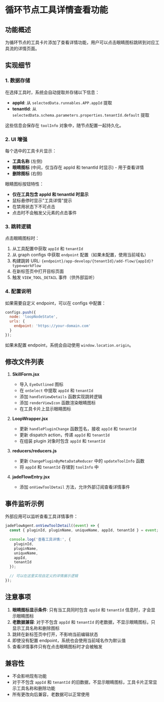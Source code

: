 # 循环节点工具详情查看功能

## 功能概述

为循环节点的工具卡片添加了查看详情功能，用户可以点击眼睛图标跳转到对应工具流的详情页面。

## 实现细节

### 1. 数据存储

在选择工具时，系统会自动提取并存储以下信息：
- **appId**: 从 `selectedData.runnables.APP.appId` 提取
- **tenantId**: 从 `selectedData.schema.parameters.properties.tenantId.default` 提取

这些信息会保存在 `toolInfo` 对象中，随节点配置一起持久化。

### 2. UI 增强

每个选中的工具卡片显示：
- **工具名称** (左侧)
- **眼睛图标** (中间，仅当存在 appId 和 tenantId 时显示) - 用于查看详情
- **删除图标** (右侧)

眼睛图标按钮特性：
- **仅在工具包含 appId 和 tenantId 时显示**
- 鼠标悬停时显示"工具详情"提示
- 在禁用状态下不可点击
- 点击时不会触发父元素的点击事件

### 3. 跳转逻辑

点击眼睛图标时：
1. 从工具配置中获取 `appId` 和 `tenantId`
2. 从 graph configs 中获取 `endpoint` 配置（如果未配置，使用当前域名）
3. 构建跳转 URL: `{endpoint}/app-develop/{tenantId}/add-flow/{appId}?type=workFlow`
4. 在新标签页中打开目标页面
5. 触发 `VIEW_TOOL_DETAIL` 事件（供外部监听）

### 4. 配置说明

如果需要自定义 endpoint，可以在 configs 中配置：

```javascript
configs.push({
  node: 'loopNodeState',
  urls: {
    endpoint: 'https://your-domain.com'
  }
});
```

如果未配置 endpoint，系统会自动使用 `window.location.origin`。

## 修改文件列表

1. **SkillForm.jsx**
   - 导入 `EyeOutlined` 图标
   - 在 `onSelect` 中提取 `appId` 和 `tenantId`
   - 添加 `handleViewDetails` 函数实现跳转逻辑
   - 添加 `renderViewIcon` 函数渲染眼睛图标
   - 在工具卡片上显示眼睛图标

2. **LoopWrapper.jsx**
   - 更新 `handlePluginChange` 函数签名，接收 `appId` 和 `tenantId`
   - 更新 dispatch action，传递 `appId` 和 `tenantId`
   - 在组装 plugin 对象时包含 `appId` 和 `tenantId`

3. **reducers/reducers.js**
   - 更新 `ChangePluginByMetaDataReducer` 中的 `updateToolInfo` 函数
   - 将 `appId` 和 `tenantId` 存储到 `toolInfo` 中

4. **jadeFlowEntry.jsx**
   - 添加 `onViewToolDetail` 方法，允许外部订阅查看详情事件

## 事件监听示例

外部应用可以监听查看工具详情事件：

```javascript
jadeFlowAgent.onViewToolDetail((event) => {
  const { pluginId, pluginName, uniqueName, appId, tenantId } = event;
  
  console.log('查看工具详情:', {
    pluginId,
    pluginName,
    uniqueName,
    appId,
    tenantId
  });
  
  // 可以在这里实现自定义的详情展示逻辑
});
```

## 注意事项

1. **眼睛图标显示条件**: 只有当工具同时包含 `appId` 和 `tenantId` 信息时，才会显示眼睛图标
2. **老数据兼容**: 对于不包含 `appId` 和 `tenantId` 的老数据，不显示眼睛图标，只显示工具名称和删除图标
3. 跳转在新标签页中打开，不影响当前编辑状态
4. 即使没有配置 endpoint，系统也会使用当前域名作为默认值
5. 查看详情事件只有在点击眼睛图标时才会被触发

## 兼容性

- 不会影响现有功能
- 对于不包含 `appId` 和 `tenantId` 的旧数据，不显示眼睛图标，工具卡片正常显示工具名称和删除功能
- 所有更改向后兼容，老数据可以正常使用

